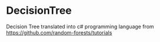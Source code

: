 # DecisionTree
 Decision Tree translated into c# programming language from https://github.com/random-forests/tutorials
